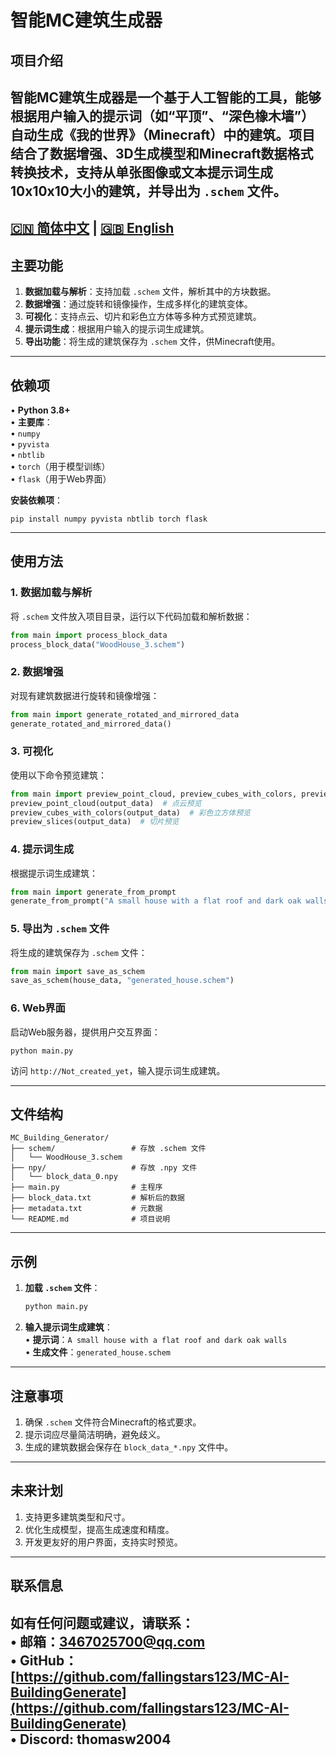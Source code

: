 # 智能MC建筑生成器

## 项目介绍  
智能MC建筑生成器是一个基于人工智能的工具，能够根据用户输入的提示词（如“平顶”、“深色橡木墙”）自动生成《我的世界》（Minecraft）中的建筑。项目结合了数据增强、3D生成模型和Minecraft数据格式转换技术，支持从单张图像或文本提示词生成10x10x10大小的建筑，并导出为 `.schem` 文件。
---
[🇨🇳 简体中文](README.zh.md) | [🇬🇧 English](README.en.md)
---

## 主要功能  
1. **数据加载与解析**：支持加载 `.schem` 文件，解析其中的方块数据。  
2. **数据增强**：通过旋转和镜像操作，生成多样化的建筑变体。  
3. **可视化**：支持点云、切片和彩色立方体等多种方式预览建筑。  
4. **提示词生成**：根据用户输入的提示词生成建筑。  
5. **导出功能**：将生成的建筑保存为 `.schem` 文件，供Minecraft使用。  

---

## 依赖项  
• **Python 3.8+**  
• **主要库**：  
  • `numpy`  
  • `pyvista`  
  • `nbtlib`  
  • `torch`（用于模型训练）  
  • `flask`（用于Web界面）  

**安装依赖项**：  
```
pip install numpy pyvista nbtlib torch flask
```

---

## 使用方法  

### 1. 数据加载与解析  
将 `.schem` 文件放入项目目录，运行以下代码加载和解析数据：  
```python
from main import process_block_data  
process_block_data("WoodHouse_3.schem")  
```

### 2. 数据增强  
对现有建筑数据进行旋转和镜像增强：  
```python
from main import generate_rotated_and_mirrored_data  
generate_rotated_and_mirrored_data()  
```

### 3. 可视化  
使用以下命令预览建筑：  
```python
from main import preview_point_cloud, preview_cubes_with_colors, preview_slices  
preview_point_cloud(output_data)  # 点云预览  
preview_cubes_with_colors(output_data)  # 彩色立方体预览  
preview_slices(output_data)  # 切片预览  
```

### 4. 提示词生成  
根据提示词生成建筑：  
```python
from main import generate_from_prompt  
generate_from_prompt("A small house with a flat roof and dark oak walls")  
```

### 5. 导出为 `.schem` 文件  
将生成的建筑保存为 `.schem` 文件：  
```python
from main import save_as_schem  
save_as_schem(house_data, "generated_house.schem")  
```

### 6. Web界面  
启动Web服务器，提供用户交互界面：  
```
python main.py  
```  
访问 `http://Not_created_yet`，输入提示词生成建筑。  

---

## 文件结构  
   ```
   MC_Building_Generator/
   ├── schem/                 # 存放 .schem 文件
   │   └── WoodHouse_3.schem
   ├── npy/                   # 存放 .npy 文件
   │   └── block_data_0.npy
   ├── main.py                # 主程序
   ├── block_data.txt         # 解析后的数据
   ├── metadata.txt           # 元数据
   └── README.md              # 项目说明
   ```

---

## 示例  
1. **加载 `.schem` 文件**：  
   ```bash
   python main.py  
   ```  
2. **输入提示词生成建筑**：  
   • **提示词**：`A small house with a flat roof and dark oak walls`  
   • **生成文件**：`generated_house.schem`  

---

## 注意事项  
1. 确保 `.schem` 文件符合Minecraft的格式要求。  
2. 提示词应尽量简洁明确，避免歧义。  
3. 生成的建筑数据会保存在 `block_data_*.npy` 文件中。  

---

## 未来计划  
1. 支持更多建筑类型和尺寸。  
2. 优化生成模型，提高生成速度和精度。  
3. 开发更友好的用户界面，支持实时预览。  

---

## 联系信息  
如有任何问题或建议，请联系：  
• **邮箱**：3467025700@qq.com  
• **GitHub**：[https://github.com/fallingstars123/MC-AI-BuildingGenerate](https://github.com/fallingstars123/MC-AI-BuildingGenerate)  
• **Discord**: thomasw2004
---
